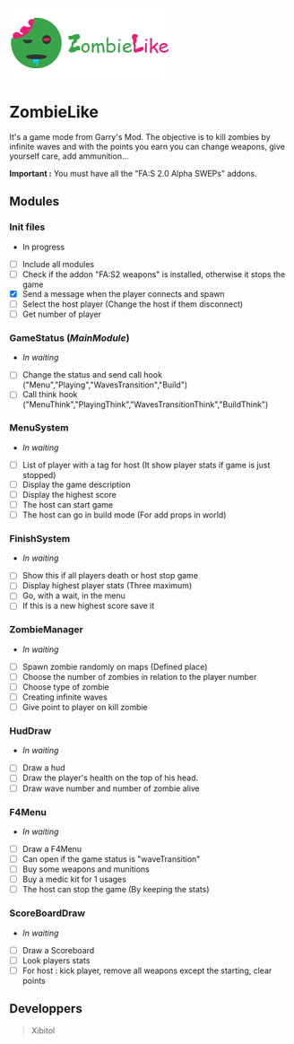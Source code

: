 ![alt text](https://github.com/Xibitol/ZombieLike/blob/master/logo.png?raw=true)

# ZombieLike
It's a game mode from Garry's Mod. The objective is to kill zombies by infinite waves and with the points you earn you can change weapons, give yourself care, add ammunition...

**Important :** You must have all the "FA:S 2.0 Alpha SWEPs" addons. 

## Modules
### Init files
- In progress
- [ ] Include all modules
- [ ] Check if the addon "FA:S2 weapons" is installed, otherwise it stops the game
- [x] Send a message when the player connects and spawn
- [ ] Select the host player (Change the host if them disconnect)
- [ ] Get number of player

### GameStatus (_MainModule_)
- _In waiting_
- [ ] Change the status and send call hook ("Menu","Playing","WavesTransition","Build")
- [ ] Call think hook ("MenuThink","PlayingThink","WavesTransitionThink","BuildThink")

### MenuSystem
- _In waiting_
- [ ] List of player with a tag for host (It show player stats if game is just stopped)
- [ ] Display the game description
- [ ] Display the highest score
- [ ] The host can start game
- [ ] The host can go in build mode (For add props in world)

### FinishSystem
- _In waiting_
- [ ] Show this if all players death or host stop game
- [ ] Display highest player stats (Three maximum)
- [ ] Go, with a wait, in the menu
- [ ] If this is a new highest score save it

### ZombieManager
- _In waiting_
- [ ] Spawn zombie randomly on maps (Defined place)
- [ ] Choose the number of zombies in relation to the player number
- [ ] Choose type of zombie
- [ ] Creating infinite waves
- [ ] Give point to player on kill zombie

### HudDraw
- _In waiting_
- [ ] Draw a hud
- [ ] Draw the player's health on the top of his head.
- [ ] Draw wave number and number of zombie alive

### F4Menu
- _In waiting_
- [ ] Draw a F4Menu
- [ ] Can open if the game status is "waveTransition"
- [ ] Buy some weapons and munitions
- [ ] Buy a medic kit for 1 usages
- [ ] The host can stop the game (By keeping the stats)

### ScoreBoardDraw
- _In waiting_
- [ ] Draw a Scoreboard
- [ ] Look players stats
- [ ] For host : kick player, remove all weapons except the starting, clear points

## Developpers
> Xibitol
